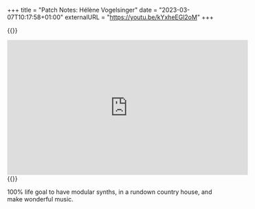+++
title = "Patch Notes: Hélène Vogelsinger"
date = "2023-03-07T10:17:58+01:00"
externalURL = "https://youtu.be/kYxheEGl2oM"
+++

{{<raw>}}
<iframe width="560" height="315" src="https://www.youtube-nocookie.com/embed/kYxheEGl2oM" frameborder="0" allow="accelerometer; autoplay; encrypted-media; gyroscope; picture-in-picture" allowfullscreen></iframe>
{{</raw>}}

100% life goal to have modular synths, in a rundown country house, and make wonderful music. 